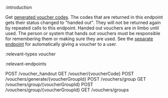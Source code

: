:introduction

Get
[generated voucher codes](/endpoints/POST/vouchers/generate/{voucherGroupId}/).
The codes that are returned in this endpoint gets their status changed to
"handed out". They will not be returned again by repeated calls to this
endpoint. Handed out vouchers are in limbo until used. The person or system that
hands out vouchers must be responsible for remembering them or making sure they
are used. See the [separate endpoint](/endpoints/POST/voucher_handout/) for
automatically giving a voucher to a user.

:relevant-types voucher

:relevant-endpoints

POST /voucher_handout
GET /voucher/{voucherCode}
POST /vouchers/generate/{voucherGroupId}
POST /vouchers/group
GET /vouchers/group/{voucherGroupId}
POST /vouchers/group/{voucherGroupId}
GET /vouchers/groups

